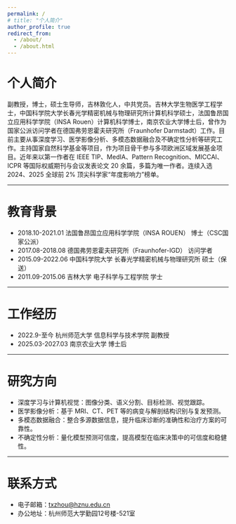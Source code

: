 ```yaml
---
permalink: /
# title: "个人简介"
author_profile: true
redirect_from: 
  - /about/
  - /about.html
---
```


# <i class="fa-solid fa-user" style="font-size:0.8em"></i> 个人简介
副教授，博士，硕士生导师，吉林敦化人，中共党员。吉林大学生物医学工程学士，中国科学院大学长春光学精密机械与物理研究所计算机科学硕士，法国鲁昂国立应用科学学院（INSA Rouen）计算机科学博士，南京农业大学博士后，曾作为国家公派访问学者在德国弗劳恩霍夫研究所（Fraunhofer Darmstadt）工作。目前主要从事深度学习、医学影像分析、多模态数据融合及不确定性分析等研究工作。主持国家自然科学基金等项目，作为项目骨干参与多项欧洲区域发展基金项目。近年来以第一作者在 IEEE TIP、MedIA、Pattern Recognition、MICCAI、ICPR 等国际权威期刊与会议发表论文 20 余篇，多篇为唯一作者。连续入选 2024、2025 全球前 2% 顶尖科学家“年度影响力”榜单。

---

# <i class="fa-solid fa-graduation-cap" style="font-size:0.8em"></i> 教育背景
- 2018.10-2021.01	法国鲁昂国立应用科学学院（INSA ROUEN）	博士（CSC国家公派）
- 2017.08-2018.08	德国弗劳恩霍夫研究所（Fraunhofer-IGD）	访问学者
- 2015.09-2022.06	中国科学院大学	长春光学精密机械与物理研究所	硕士（保送）
- 2011.09-2015.06	吉林大学	电子科学与工程学院	学士

---

# <i class="fa-solid fa-briefcase" style="font-size:0.8em"></i> 工作经历
- 2022.9-至今	杭州师范大学	信息科学与技术学院	副教授
- 2025.03-2027.03	南京农业大学	博士后

---

# <i class="fa-solid fa-flask" style="font-size:0.8em"></i> 研究方向
- 深度学习与计算机视觉：图像分类、语义分割、目标检测、视觉跟踪。
- 医学影像分析：基于 MRI、CT、PET 等的病变与解剖结构识别与复发预测。
- 多模态数据融合：整合多源数据信息，提升临床诊断的准确性和治疗方案的可靠性。
- 不确定性分析：量化模型预测可信度，提高模型在临床决策中的可信度和稳健性。

---

# <i class="fa-solid fa-location-dot" style="font-size:0.8em"></i> 联系方式
- 电子邮箱：txzhou@hznu.edu.cn
- 办公地址：杭州师范大学勤园12号楼-521室
